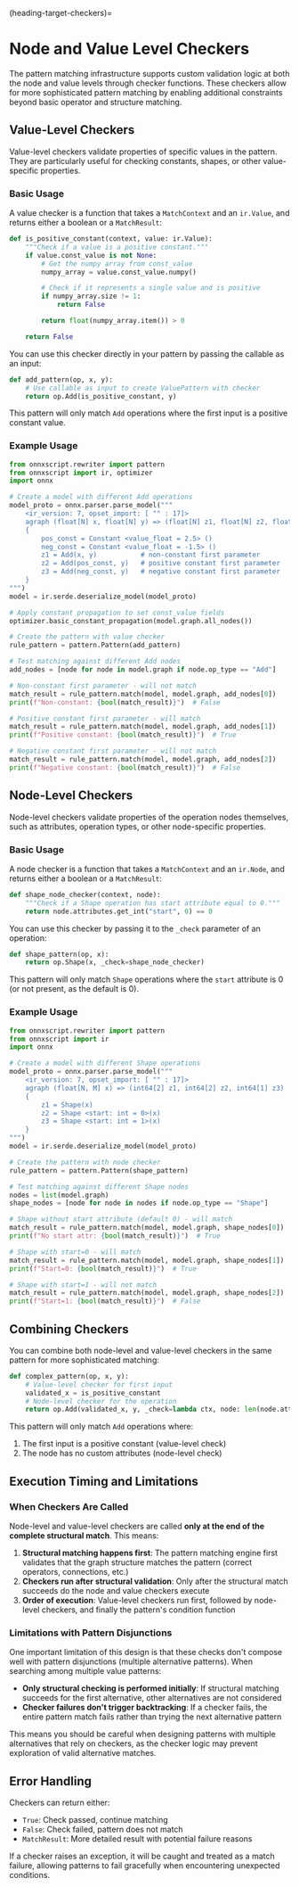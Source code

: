 (heading-target-checkers)=
# Node and Value Level Checkers

The pattern matching infrastructure supports custom validation logic at both the node and value levels through checker functions. These checkers allow for more sophisticated pattern matching by enabling additional constraints beyond basic operator and structure matching.

## Value-Level Checkers

Value-level checkers validate properties of specific values in the pattern. They are particularly useful for checking constants, shapes, or other value-specific properties.

### Basic Usage

A value checker is a function that takes a `MatchContext` and an `ir.Value`, and returns either a boolean or a `MatchResult`:

```python
def is_positive_constant(context, value: ir.Value):
    """Check if a value is a positive constant."""
    if value.const_value is not None:
        # Get the numpy array from const_value
        numpy_array = value.const_value.numpy()

        # Check if it represents a single value and is positive
        if numpy_array.size != 1:
            return False

        return float(numpy_array.item()) > 0

    return False
```

You can use this checker directly in your pattern by passing the callable as an input:

```python
def add_pattern(op, x, y):
    # Use callable as input to create ValuePattern with checker
    return op.Add(is_positive_constant, y)
```

This pattern will only match `Add` operations where the first input is a positive constant value.

### Example Usage

```python
from onnxscript.rewriter import pattern
from onnxscript import ir, optimizer
import onnx

# Create a model with different Add operations
model_proto = onnx.parser.parse_model("""
    <ir_version: 7, opset_import: [ "" : 17]>
    agraph (float[N] x, float[N] y) => (float[N] z1, float[N] z2, float[N] z3)
    {
        pos_const = Constant <value_float = 2.5> ()
        neg_const = Constant <value_float = -1.5> ()
        z1 = Add(x, y)           # non-constant first parameter
        z2 = Add(pos_const, y)   # positive constant first parameter
        z3 = Add(neg_const, y)   # negative constant first parameter
    }
""")
model = ir.serde.deserialize_model(model_proto)

# Apply constant propagation to set const_value fields
optimizer.basic_constant_propagation(model.graph.all_nodes())

# Create the pattern with value checker
rule_pattern = pattern.Pattern(add_pattern)

# Test matching against different Add nodes
add_nodes = [node for node in model.graph if node.op_type == "Add"]

# Non-constant first parameter - will not match
match_result = rule_pattern.match(model, model.graph, add_nodes[0])
print(f"Non-constant: {bool(match_result)}")  # False

# Positive constant first parameter - will match
match_result = rule_pattern.match(model, model.graph, add_nodes[1])
print(f"Positive constant: {bool(match_result)}")  # True

# Negative constant first parameter - will not match
match_result = rule_pattern.match(model, model.graph, add_nodes[2])
print(f"Negative constant: {bool(match_result)}")  # False
```

## Node-Level Checkers

Node-level checkers validate properties of the operation nodes themselves, such as attributes, operation types, or other node-specific properties.

### Basic Usage

A node checker is a function that takes a `MatchContext` and an `ir.Node`, and returns either a boolean or a `MatchResult`:

```python
def shape_node_checker(context, node):
    """Check if a Shape operation has start attribute equal to 0."""
    return node.attributes.get_int("start", 0) == 0
```

You can use this checker by passing it to the `_check` parameter of an operation:

```python
def shape_pattern(op, x):
    return op.Shape(x, _check=shape_node_checker)
```

This pattern will only match `Shape` operations where the `start` attribute is 0 (or not present, as the default is 0).

### Example Usage

```python
from onnxscript.rewriter import pattern
from onnxscript import ir
import onnx

# Create a model with different Shape operations
model_proto = onnx.parser.parse_model("""
    <ir_version: 7, opset_import: [ "" : 17]>
    agraph (float[N, M] x) => (int64[2] z1, int64[2] z2, int64[1] z3)
    {
        z1 = Shape(x)
        z2 = Shape <start: int = 0>(x)
        z3 = Shape <start: int = 1>(x)
    }
""")
model = ir.serde.deserialize_model(model_proto)

# Create the pattern with node checker
rule_pattern = pattern.Pattern(shape_pattern)

# Test matching against different Shape nodes
nodes = list(model.graph)
shape_nodes = [node for node in nodes if node.op_type == "Shape"]

# Shape without start attribute (default 0) - will match
match_result = rule_pattern.match(model, model.graph, shape_nodes[0])
print(f"No start attr: {bool(match_result)}")  # True

# Shape with start=0 - will match
match_result = rule_pattern.match(model, model.graph, shape_nodes[1])
print(f"Start=0: {bool(match_result)}")  # True

# Shape with start=1 - will not match
match_result = rule_pattern.match(model, model.graph, shape_nodes[2])
print(f"Start=1: {bool(match_result)}")  # False
```

## Combining Checkers

You can combine both node-level and value-level checkers in the same pattern for more sophisticated matching:

```python
def complex_pattern(op, x, y):
    # Value-level checker for first input
    validated_x = is_positive_constant
    # Node-level checker for the operation
    return op.Add(validated_x, y, _check=lambda ctx, node: len(node.attributes) == 0)
```

This pattern will only match `Add` operations where:
1. The first input is a positive constant (value-level check)
2. The node has no custom attributes (node-level check)

## Execution Timing and Limitations

### When Checkers Are Called

Node-level and value-level checkers are called **only at the end of the complete structural match**. This means:

1. **Structural matching happens first**: The pattern matching engine first validates that the graph structure matches the pattern (correct operators, connections, etc.)
2. **Checkers run after structural validation**: Only after the structural match succeeds do the node and value checkers execute
3. **Order of execution**: Value-level checkers run first, followed by node-level checkers, and finally the pattern's condition function

### Limitations with Pattern Disjunctions

One important limitation of this design is that these checks don't compose well with pattern disjunctions (multiple alternative patterns). When searching among multiple value patterns:

- **Only structural checking is performed initially**: If structural matching succeeds for the first alternative, other alternatives are not considered
- **Checker failures don't trigger backtracking**: If a checker fails, the entire pattern match fails rather than trying the next alternative pattern

This means you should be careful when designing patterns with multiple alternatives that rely on checkers, as the checker logic may prevent exploration of valid alternative matches.

## Error Handling

Checkers can return either:
- `True`: Check passed, continue matching
- `False`: Check failed, pattern does not match
- `MatchResult`: More detailed result with potential failure reasons

If a checker raises an exception, it will be caught and treated as a match failure, allowing patterns to fail gracefully when encountering unexpected conditions.
